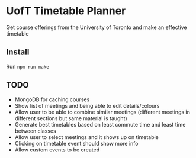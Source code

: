 # UofT Timetable Planner

Get course offerings from the University of Toronto and make an effective timetable

## Install

Run `npm run make`

## TODO

- MongoDB for caching courses
- Show list of meetings and being able to edit details/colours
- Allow user to be able to combine similar meetings (different meetings in different sections but same material is taught)
- Generate best timetables based on least commute time and least time between classes
- Allow user to select meetings and it shows up on timetable
- Clicking on timetable event should show more info
- Allow custom events to be created
